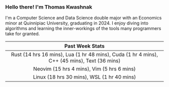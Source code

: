 
### Hello there! I'm Thomas Kwashnak

I'm a Computer Science and Data Science double major with an Economics
minor at Quinnipiac University, graduating in 2024.
I enjoy diving into algorithms and learning the inner-workings of the tools
many programmers take for granted.

| Past Week Stats |
| :---: |
| Rust (14 hrs 16 mins), Lua (1 hr 48 mins), Cuda (1 hr 4 mins), C++ (45 mins), Text (36 mins) |
| Neovim (15 hrs 4 mins), Vim (5 hrs 6 mins) |
| Linux (18 hrs 30 mins), WSL (1 hr 40 mins) |

